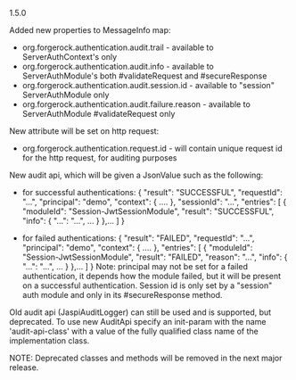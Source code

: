 1.5.0

Added new properties to MessageInfo map:
* org.forgerock.authentication.audit.trail - available to ServerAuthContext's only
* org.forgerock.authentication.audit.info - available to ServerAuthModule's both #validateRequest and #secureResponse
* org.forgerock.authentication.audit.session.id - available to "session" ServerAuthModule only
* org.forgerock.authentication.audit.failure.reason - available to ServerAuthModule #validateRequest only


New attribute will be set on http request:
* org.forgerock.authentication.request.id - will contain unique request id for the http request, for auditing purposes


New audit api, which will be given a JsonValue such as the following:
* for successful authentications:
 {
   "result": "SUCCESSFUL",
   "requestId": "...",
   "principal": "demo",
   "context": {
       ....
   },
   "sessionId": "...",
   "entries": [
     {
       "moduleId": "Session-JwtSessionModule",
       "result": "SUCCESSFUL",
       "info": {
         "...": "...",
         ...
       }
     },...
   ]
 }
 
* for failed authentications:
 {
    "result": "FAILED",
    "requestId": "...",
    "principal": "demo",
    "context": {
        ....
    },
    "entries": [
      {
        "moduleId": "Session-JwtSessionModule",
        "result": "FAILED",
        "reason": "...",
        "info": {
          "...": "...",
          ...
        }
      },...
    ]
  }
Note: principal may not be set for a failed authentication, it depends how the module failed, but it will be present on
  a successful authentication. Session id is only set by a "session" auth module and only in its #secureResponse method.
  
  
Old audit api (JaspiAuditLogger) can still be used and is supported, but deprecated. To use new AuditApi specify an 
init-param with the name 'audit-api-class' with a value of the fully qualified class name of the implementation class.


NOTE: Deprecated classes and methods will be removed in the next major release.